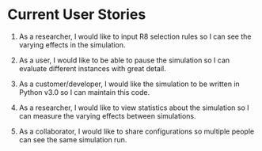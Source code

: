 # Current User Stories

1. As a researcher, I would like to input R8 selection rules so I can see the varying effects in the simulation.

2. As a user, I would like to be able to pause the simulation so I can evaluate different instances with great detail.

3. As a customer/developer, I would like the simulation to be written in Python v3.0 so I can maintain this code.

4. As a researcher, I would like to view statistics about the simulation so I can measure the varying effects between simulations.

5. As a collaborator, I would like to share configurations so multiple people can see the same simulation run.